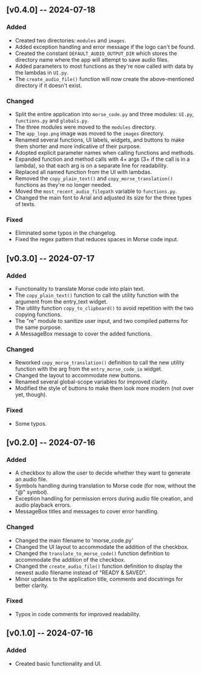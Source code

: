 ## [v0.4.0] -- 2024-07-18
### Added
- Created two directories: `modules` and `images`.
- Added exception handling and error message if the logo can't be found.
- Created the constant `DEFAULT_AUDIO_OUTPUT_DIR` which stores the directory name where the app will attempt to save audio files.
- Added parameters to most functions as they're now called with data by the lambdas in `UI.py`.
- The `create_audio_file()` function will now create the above-mentioned directory if it doesn't exist.

### Changed
- Split the entire application into `morse_code.py` and three modules: `UI.py`, `functions.py` and `globals.py`.
- The three modules were moved to the `modules` directory.
- The `app_logo.png` image was moved to the `images` directory.
- Renamed several functions, UI labels, widgets, and buttons to make them shorter and more indicative of their purpose.
- Adopted explicit parameter names when calling functions and methods.
- Expanded function and method calls with 4+ args (3+ if the call is in a lambda), so that each arg is on a separate line for readability.
- Replaced all named function from the UI with lambdas.
- Removed the `copy_plain_text()` and `copy_morse_translation()` functions as they're no longer needed.
- Moved the `most_recent_audio_filepath` variable to `functions.py`.
- Changed the main font to Arial and adjusted its size for the three types of texts.

### Fixed
- Eliminated some typos in the changelog.
- Fixed the regex pattern that reduces spaces in Morse code input.

## [v0.3.0] -- 2024-07-17
### Added
- Functionality to translate Morse code into plain text.
- The `copy_plain_text()` function to call the utility function with the argument from the entry_text widget.
- The utility function `copy_to_clipboard()` to avoid repetition with the two copying functions.
- The "re" module to sanitize user input, and two compiled patterns for the same purpose.
- A MessageBox message to cover the added functions.

### Changed
- Reworked `copy_morse_translation()` definition to call the new utility function with the arg from the `entry_morse_code_io` widget.
- Changed the layout to accommodate new buttons.
- Renamed several global-scope variables for improved clarity.
- Modified the style of buttons to make them look more modern (not over yet, though).

### Fixed
- Some typos.

## [v0.2.0] -- 2024-07-16
### Added
- A checkbox to allow the user to decide whether they want to generate an audio file.
- Symbols handling during translation to Morse code (for now, without the "@" symbol).
- Exception handling for permission errors during audio file creation, and audio playback errors.
- MessageBox titles and messages to cover error handling.

### Changed
- Changed the main filename to 'morse_code.py'
- Changed the UI layout to accommodate the addition of the checkbox.
- Changed the `translate_to_morse_code()` function definition to accommodate the addition of the checkbox.
- Changed the `create_audio_file()` function definition to display the newest audio filename instead of "READY & SAVED".
- Minor updates to the application title, comments and docstrings for better clarity.

### Fixed
- Typos in code comments for improved readability.

## [v0.1.0] -- 2024-07-16
### Added
- Created basic functionality and UI.